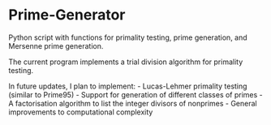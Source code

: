 # Prime-Generator
Python script with functions for primality testing, prime generation, and Mersenne prime generation.

The current program implements a trial division algorithm for primality testing.

In future updates, I plan to implement:
    - Lucas-Lehmer primality testing (similar to Prime95)
    - Support for generation of different classes of primes
    - A factorisation algorithm to list the integer divisors of nonprimes
    - General improvements to computational complexity

